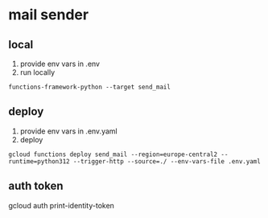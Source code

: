 # mail sender

## local

1) provide env vars in .env
2) run locally
```
functions-framework-python --target send_mail
```

## deploy

1) provide env vars in .env.yaml
2) deploy
```
gcloud functions deploy send_mail --region=europe-central2 --runtime=python312 --trigger-http --source=./ --env-vars-file .env.yaml
```

## auth token

gcloud auth print-identity-token
